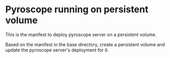 # Pyroscope running on persistent volume

This is the manifest to deploy pyroscope server on a persistent volume.

Based on the manifest in the base directory, create a persistent volume and update the pyroscope server's deployment for it.
